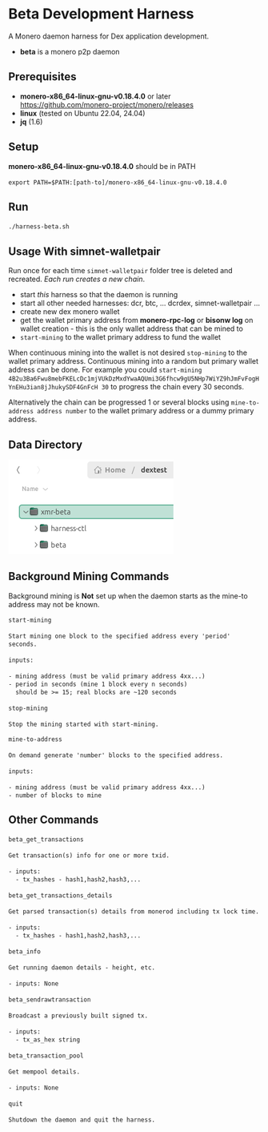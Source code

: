 # Beta Development Harness

A Monero daemon harness for Dex application development.

- **beta** is a monero p2p daemon

## Prerequisites

- **monero-x86_64-linux-gnu-v0.18.4.0** or later <https://github.com/monero-project/monero/releases>
- **linux** (tested on Ubuntu 22.04, 24.04)
- **jq** (1.6)

## Setup

**monero-x86_64-linux-gnu-v0.18.4.0** should be in PATH

`export PATH=$PATH:[path-to]/monero-x86_64-linux-gnu-v0.18.4.0`

## Run

`./harness-beta.sh`

## Usage With simnet-walletpair

Run once for each time `simnet-walletpair` folder tree is deleted and recreated. _Each run creates a new chain_.

- start _this_ harness so that the daemon is running
- start all other needed harnesses: dcr, btc, ... dcrdex, simnet-walletpair ...
- create new dex monero wallet
- get the wallet primary address from **monero-rpc-log** or **bisonw log** on wallet creation - this is the only wallet address that can be mined to
- `start-mining` to the wallet primary address to fund the wallet

When continuous mining into the wallet is not desired `stop-mining` to the wallet primary address. Continuous mining into a random but primary wallet address can be done. For example you could `start-mining 4B2u3Ba6Fwu8mebFKELcDc1mjVUkDzMxdYwaAQUmi3G6fhcw9gU5NHp7WiYZ9hJmFvFogHYnEHu3ian8jJhukySDF4GnFcH 30` to progress the chain every 30 seconds.

Alternatively the chain can be progressed 1 or several blocks using `mine-to-address address number` to the wallet primary address or a dummy primary address.

## Data Directory

![alt text](image-beta.png)

## Background Mining Commands

Background mining is **Not** set up when the daemon starts as the mine-to address may not be known.

```text
start-mining

Start mining one block to the specified address every 'period' seconds.

inputs:

- mining address (must be valid primary address 4xx...)
- period in seconds (mine 1 block every n seconds)
  should be >= 15; real blocks are ~120 seconds

stop-mining

Stop the mining started with start-mining.
```

```text
mine-to-address

On demand generate 'number' blocks to the specified address.

inputs:

- mining address (must be valid primary address 4xx...)
- number of blocks to mine
```

## Other Commands

```text
beta_get_transactions

Get transaction(s) info for one or more txid.

- inputs:
  - tx_hashes - hash1,hash2,hash3,...

beta_get_transactions_details

Get parsed transaction(s) details from monerod including tx lock time.

- inputs:
  - tx_hashes - hash1,hash2,hash3,...

beta_info

Get running daemon details - height, etc.

- inputs: None

beta_sendrawtransaction

Broadcast a previously built signed tx.

- inputs:
  - tx_as_hex string

beta_transaction_pool

Get mempool details.

- inputs: None

quit

Shutdown the daemon and quit the harness.
```
